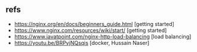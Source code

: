 
## refs
- https://nginx.org/en/docs/beginners_guide.html [getting started]
- https://www.nginx.com/resources/wiki/start/ [getting started]
- https://www.javatpoint.com/nginx-http-load-balancing [load balancing]
- https://youtu.be/BRPvjNQsqis [docker, Hussain Naser]